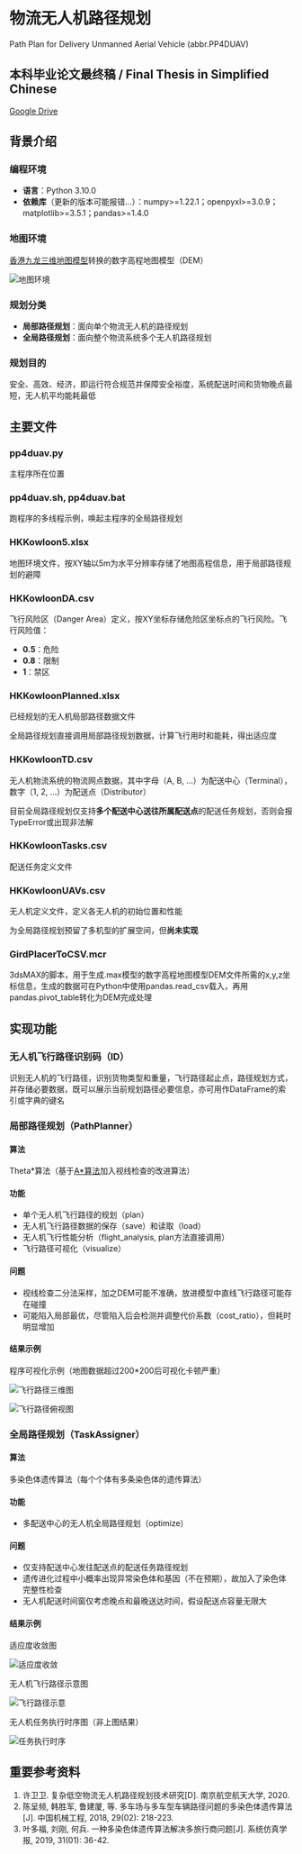 # 物流无人机路径规划

Path Plan for Delivery Unmanned Aerial Vehicle (abbr.PP4DUAV)

## 本科毕业论文最终稿 / Final Thesis in Simplified Chinese

[Google Drive](https://drive.google.com/file/d/1yprHxeqso2e5kB5ZR_JG73kwGDX7GXu5/view)

## 背景介绍

### 编程环境

- **语言**：Python 3.10.0
- **依赖库**（更新的版本可能报错...）：numpy>=1.22.1；openpyxl>=3.0.9；matplotlib>=3.5.1；pandas>=1.4.0

### 地图环境

[香港九龙三维地图模型](https://www.hkmapservice.gov.hk/OneStopSystem/map-search?product=OSSCatB)转换的数字高程地图模型（DEM）

![地图环境](/images/map.png)

### 规划分类

- **局部路径规划**：面向单个物流无人机的路径规划
- **全局路径规划**：面向整个物流系统多个无人机路径规划

### 规划目的

安全、高效、经济，即运行符合规范并保障安全裕度，系统配送时间和货物晚点最短，无人机平均能耗最低

## 主要文件

### pp4duav.py

主程序所在位置

### pp4duav.sh, pp4duav.bat

跑程序的多线程示例，唤起主程序的全局路径规划

### HKKowloon5.xlsx

地图环境文件，按XY轴以5m为水平分辨率存储了地图高程信息，用于局部路径规划的避障

### HKKowloonDA.csv

飞行风险区（Danger Area）定义，按XY坐标存储危险区坐标点的飞行风险。飞行风险值：

- **0.5**：危险
- **0.8**：限制
- **1**：禁区

### HKKowloonPlanned.xlsx

已经规划的无人机局部路径数据文件

全局路径规划直接调用局部路径规划数据，计算飞行用时和能耗，得出适应度

### HKKowloonTD.csv

无人机物流系统的物流网点数据，其中字母（A, B, ...）为配送中心（Terminal），数字（1, 2, ...）为配送点（Distributor）

目前全局路径规划仅支持**多个配送中心送往所属配送点**的配送任务规划，否则会报TypeError或出现非法解

### HKKowloonTasks.csv

配送任务定义文件

### HKKowloonUAVs.csv

无人机定义文件，定义各无人机的初始位置和性能

为全局路径规划预留了多机型的扩展空间，但**尚未实现**

### GirdPlacerToCSV.mcr

3dsMAX的脚本，用于生成.max模型的数字高程地图模型DEM文件所需的x,y,z坐标信息，生成的数据可在Python中使用pandas.read_csv载入，再用pandas.pivot_table转化为DEM完成处理

## 实现功能

### 无人机飞行路径识别码（ID）

识别无人机的飞行路径，识别货物类型和重量，飞行路径起止点，路径规划方式，并存储必要数据，既可以展示当前规划路径必要信息，亦可用作DataFrame的索引或字典的键名

### 局部路径规划（PathPlanner）

#### 算法

Theta\*算法（基于[A\*算法](https://github.com/zhm-real/PathPlanning)加入视线检查的改进算法）

#### 功能

- 单个无人机飞行路径的规划（plan）
- 无人机飞行路径数据的保存（save）和读取（load）
- 无人机飞行性能分析（flight_analysis, plan方法直接调用）
- 飞行路径可视化（visualize）

#### 问题

- 视线检查二分法采样，加之DEM可能不准确，放进模型中直线飞行路径可能存在碰撞
- 可能陷入局部最优，尽管陷入后会检测并调整代价系数（cost_ratio），但耗时明显增加

#### 结果示例

程序可视化示例（地图数据超过200\*200后可视化卡顿严重）

![飞行路径三维图](/images/theta-star_path.png)

![飞行路径俯视图](/images/theta-star_route.png)

### 全局路径规划（TaskAssigner）

#### 算法

多染色体遗传算法（每个个体有多条染色体的遗传算法）

#### 功能

- 多配送中心的无人机全局路径规划（optimize）

#### 问题

- 仅支持配送中心发往配送点的配送任务路径规划
- 遗传进化过程中小概率出现异常染色体和基因（不在预期），故加入了染色体完整性检查
- 无人机配送时间窗仅考虑晚点和最晚送达时间，假设配送点容量无限大

#### 结果示例

适应度收敛图

![适应度收敛](/images/ga_fit.png)

无人机飞行路径示意图

![飞行路径示意](/images/ga_route.png)

无人机任务执行时序图（非上图结果）

![任务执行时序](/images/ga_itinerary.png)

## 重要参考资料

1. 许卫卫. 复杂低空物流无人机路径规划技术研究[D]. 南京航空航天大学, 2020.
2. 陈呈频, 韩胜军, 鲁建厦, 等. 多车场与多车型车辆路径问题的多染色体遗传算法[J]. 中国机械工程, 2018, 29(02): 218-223.
3. 叶多福, 刘刚, 何兵. 一种多染色体遗传算法解决多旅行商问题[J]. 系统仿真学报, 2019, 31(01): 36-42.
